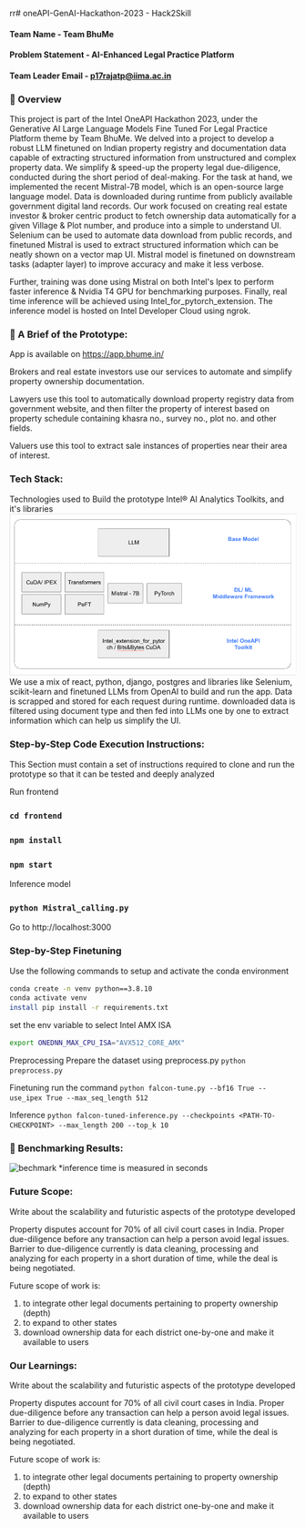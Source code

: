 rr# oneAPI-GenAI-Hackathon-2023 - Hack2Skill

#### Team Name - Team BhuMe
#### Problem Statement - AI-Enhanced Legal Practice Platform
#### Team Leader Email - p17rajatp@iima.ac.in

### 📜 Overview
  This project is part of the Intel OneAPI Hackathon 2023, under the Generative AI Large Language Models Fine Tuned For Legal Practice Platform theme by Team BhuMe.
  We delved into a project to develop a robust LLM finetuned on Indian property registry and documentation data capable of extracting structured information from unstructured and complex property data. We simplify & speed-up the property legal due-diligence, conducted during the short period of deal-making. For the task at hand, we implemented the recent Mistral-7B model, which is an open-source large language model. Data is downloaded during runtime from publicly available government digital land records. Our work focused on creating real estate investor & broker centric product to fetch ownership data automatically for a given Village & Plot number, and produce into a simple to understand UI. Selenium can be used to automate data download from public records, and finetuned Mistral is used to extract structured information which can be neatly shown on a vector map UI. Mistral model is finetuned on downstream tasks (adapter layer) to improve accuracy and make it less verbose. 
  
  Further, training was done using Mistral on both Intel's Ipex to perform faster inference & Nvidia T4 GPU for benchmarking purposes. Finally, real time inference will be achieved using Intel_for_pytorch_extension. The inference model is hosted on Intel Developer Cloud using ngrok.
  

### 📜  A Brief of the Prototype:
  App is available on https://app.bhume.in/
  
  Brokers and real estate investors use our services to automate and simplify property ownership documentation.

  Lawyers use this tool to automatically download property registry data from government website, and then filter the property of interest based on property schedule containing khasra no., survey no., plot no. and other fields.
  
  Valuers use this tool to extract sale instances of properties near their area of interest.


### Tech Stack: 
  
   Technologies used to Build the prototype Intel® AI Analytics Toolkits, and it's libraries
   ![tech_stack](tech_stack.png)
   We use a mix of react, python, django, postgres and libraries like Selenium, scikit-learn and finetuned LLMs from OpenAI to build and run the app. Data is scrapped and stored for each request during runtime. downloaded data is filtered using document type and then fed into LLMs one by one to extract information which can help us simplify the UI.
   
### Step-by-Step Code Execution Instructions:
  This Section must contain a set of instructions required to clone and run the prototype so that it can be tested and deeply analyzed
  
  Run frontend
  ### `cd frontend`
  ### `npm install`
  ### `npm start`

  Inference model 
  ### `python Mistral_calling.py`

  Go to http://localhost:3000


### Step-by-Step Finetuning 
  Use the following commands to setup and activate the conda environment
  ```bash
  conda create -n venv python==3.8.10
  conda activate venv
  install pip install -r requirements.txt
  ```
  
  set the env variable to select Intel AMX ISA 
  ```bash
  export ONEDNN_MAX_CPU_ISA="AVX512_CORE_AMX"
  ```

  Preprocessing 
  Prepare the dataset using preprocess.py
  ```python preprocess.py```
  
  Finetuning
  run the command 
  ```python falcon-tune.py --bf16 True --use_ipex True --max_seq_length 512```
  
  Inference
  ```python falcon-tuned-inference.py --checkpoints <PATH-TO-CHECKPOINT> --max_length 200 --top_k 10```

### 🚩 Benchmarking Results:
  ![bechmark](bechmark.png)
  *inference time is measured in seconds
  
### Future Scope:
   Write about the scalability and futuristic aspects of the prototype developed

   Property disputes account for 70% of all civil court cases in India. Proper due-diligence before any transaction can help a person avoid legal issues. Barrier to due-diligence currently is data cleaning, processing and analyzing for each property in a short duration of time, while the deal is being negotiated.
   
   Future scope of work is:
   1. to integrate other legal documents pertaining to property ownership (depth)
   2. to expand to other states
   3. download ownership data for each district one-by-one and make it available to users

### Our Learnings:
   Write about the scalability and futuristic aspects of the prototype developed

   Property disputes account for 70% of all civil court cases in India. Proper due-diligence before any transaction can help a person avoid legal issues. Barrier to due-diligence currently is data cleaning, processing and analyzing for each property in a short duration of time, while the deal is being negotiated.
   
   Future scope of work is:
   1. to integrate other legal documents pertaining to property ownership (depth)
   2. to expand to other states
   3. download ownership data for each district one-by-one and make it available to users
